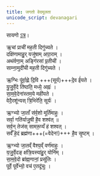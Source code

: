 ```yaml
---
title: जगतो वेदमूलता
unicode_script: devanagari
---
```


सायणो [ऽत्र](https://archive.org/stream/Anandashram_Samskrita_Granthavali_Anandashram_Sanskrit_Series/ASS_037_Taittiriya_Brahmanam_with_Sayanabhashya_Part_3_-_Narayanasastri_Godbole_1898#page/n281/mode/2up)।

ऋ॒चां प्राची॑ मह॒ती दिगु॑च्यते ।  
दक्षि॑णामाहु॒र् यजु॑षाम् अपा॒राम् ।  
अथ॑र्वणा॒म् अङ्गि॑रसां प्र॒तीची॑ ।  
साम्ना॒मुदी॑ची मह॒ती दिगु॑च्यते ।

ऋ॒ग्भिः पू॑र्वा॒ह्णे दि॒वि +++(सूर्य)+++दे॒व ई॑यते ।  
यु॒जु॒र्वे॒दे ति॑ष्ठति॒ मध्ये॒ अह्नः॑ ।  
सा॒म॒वे॒देना॑स्तम॒ये मही॑यते ।  
वेदै॒रशू॑न्यस् त्रि॒भिरे॑ति॒ सूर्यः॑ ।  

ऋ॒ग्भ्यो जा॒ताँ स॑र्व॒शो मूर्ति॑माहुः ।  
सर्वा॒ गति॑र्याजु॒षी है॒व शश्व॑त् ॥  
सर्व॒न् तेज॑स् सामरू॒प्यँ ह॑ शश्वत् ।  
सर्वँ॑ हे॒दं ब्रह्म॑णा+++(=वेदेन!)+++ है॒व सृ॒ष्टम् । 

ऋ॒ग्भ्यो जा॒तव्ँ वैश्य॒व्ँ वर्ण॑माहुः ।  
य॒जु॒र्वे॒दङ् क्ष॑त्रि॒यस्या॑हु॒र् योनि॑म् ।  
सा॒म॒वे॒दो ब्रा॑ह्म॒णानां॒ प्रसू॑तिः ।  
पूर्वे॒ पूर्वे॑भ्यो॒ वच॑ ए॒तदू॑चुः । 
